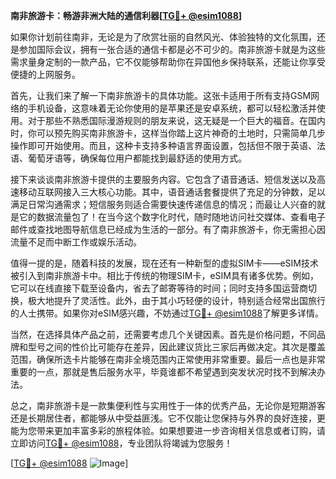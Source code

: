 **南非旅游卡：畅游非洲大陆的通信利器[[TG💪+ @esim1088](https://t.me/s/esim1088)]**

如果你计划前往南非，无论是为了欣赏壮丽的自然风光、体验独特的文化氛围，还是参加国际会议，拥有一张合适的通信卡都是必不可少的。南非旅游卡就是为这些需求量身定制的一款产品，它不仅能够帮助你在异国他乡保持联系，还能让你享受便捷的上网服务。

首先，让我们来了解一下南非旅游卡的具体功能。这张卡适用于所有支持GSM网络的手机设备，这意味着无论你使用的是苹果还是安卓系统，都可以轻松激活并使用。对于那些不熟悉国际漫游规则的朋友来说，这无疑是一个巨大的福音。在国内时，你可以预先购买南非旅游卡，这样当你踏上这片神奇的土地时，只需简单几步操作即可开始使用。而且，这种卡支持多种语言界面设置，包括但不限于英语、法语、葡萄牙语等，确保每位用户都能找到最舒适的使用方式。

接下来谈谈南非旅游卡提供的主要服务内容。它包含了语音通话、短信发送以及高速移动互联网接入三大核心功能。其中，语音通话套餐提供了充足的分钟数，足以满足日常沟通需求；短信服务则适合需要快速传递信息的情况；而最让人兴奋的就是它的数据流量包了！在当今这个数字化时代，随时随地访问社交媒体、查看电子邮件或查找地图导航信息已经成为生活的一部分。有了南非旅游卡，你无需担心因流量不足而中断工作或娱乐活动。

值得一提的是，随着科技的发展，现在还有一种新型的虚拟SIM卡——eSIM技术被引入到南非旅游卡中。相比于传统的物理SIM卡，eSIM具有诸多优势。例如，它可以在线直接下载至设备内，省去了邮寄等待的时间；同时支持多国运营商切换，极大地提升了灵活性。此外，由于其小巧轻便的设计，特别适合经常出国旅行的人士携带。如果你对eSIM感兴趣，不妨通过[TG💪+ @esim1088](https://t.me/s/esim1088)了解更多详情。

当然，在选择具体产品之前，还需要考虑几个关键因素。首先是价格问题，不同品牌和型号之间的性价比可能存在差异，因此建议货比三家后再做决定。其次是覆盖范围，确保所选卡片能够在南非全境范围内正常使用非常重要。最后一点也是非常重要的一点，那就是售后服务水平，毕竟谁都不希望遇到突发状况时找不到解决办法。

总之，南非旅游卡是一款集便利性与实用性于一体的优秀产品，无论你是短期游客还是长期居住者，都能够从中受益匪浅。它不仅能让您保持与外界的良好连接，更能为您带来更加丰富多彩的旅程体验。如果想要进一步咨询相关信息或者订购，请立即访问[TG💪+ @esim1088](https://t.me/s/esim1088)，专业团队将竭诚为您服务！

[[TG💪+ @esim1088](https://t.me/s/esim1088) ![Image](https://i.postimg.cc/4NQfJmqS/Snipaste-2025-05-13-00-14-12.png)]